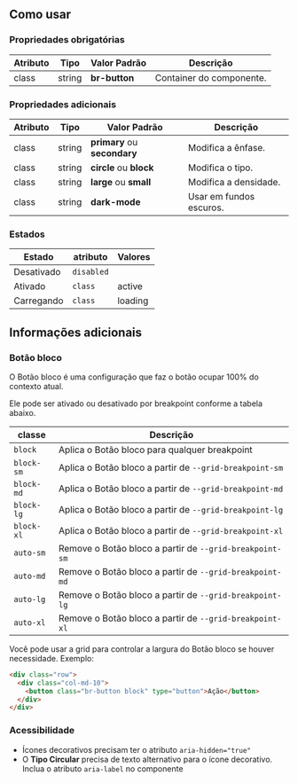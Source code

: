 ## Como usar

### Propriedades obrigatórias

| Atributo | Tipo   | Valor Padrão  | Descrição                |
| -------- | ------ | ------------- | ------------------------ |
| class    | string | **br-button** | Container do componente. |

### Propriedades adicionais

| Atributo | Tipo   | Valor Padrão                 | Descrição               |
| -------- | ------ | ---------------------------- | ----------------------- |
| class    | string | **primary** ou **secondary** | Modifica a ênfase.      |
| class    | string | **circle** ou **block**      | Modifica o tipo.        |
| class    | string | **large** ou **small**       | Modifica a densidade.   |
| class    | string | **dark-mode**                | Usar em fundos escuros. |

### Estados

<!-- Propriedades que são relacionadas ao estado do componente devem ficar nessa seção e não nas de cima -->

| Estado     | atributo   | Valores |
| ---------- | ---------- | ------- |
| Desativado | `disabled` |         |
| Ativado    | `class`    | active  |
| Carregando | `class`    | loading |

## Informações adicionais

### Botão bloco

O Botão bloco é uma configuração que faz o botão ocupar 100% do contexto atual.

Ele pode ser ativado ou desativado por breakpoint conforme a tabela abaixo.

| classe     | Descrição                                               |
| ---------- | ------------------------------------------------------- |
| `block`    | Aplica o Botão bloco para qualquer breakpoint           |
| `block-sm` | Aplica o Botão bloco a partir de `--grid-breakpoint-sm` |
| `block-md` | Aplica o Botão bloco a partir de `--grid-breakpoint-md` |
| `block-lg` | Aplica o Botão bloco a partir de `--grid-breakpoint-lg` |
| `block-xl` | Aplica o Botão bloco a partir de `--grid-breakpoint-xl` |
| `auto-sm`  | Remove o Botão bloco a partir de `--grid-breakpoint-sm` |
| `auto-md`  | Remove o Botão bloco a partir de `--grid-breakpoint-md` |
| `auto-lg`  | Remove o Botão bloco a partir de `--grid-breakpoint-lg` |
| `auto-xl`  | Remove o Botão bloco a partir de `--grid-breakpoint-xl` |

Você pode usar a grid para controlar a largura do Botão bloco se houver necessidade. Exemplo:

```html
<div class="row">
  <div class="col-md-10">
    <button class="br-button block" type="button">Ação</button>
  </div>
</div>
```

### Acessibilidade

- Ícones decorativos precisam ter o atributo `aria-hidden="true"`
- O **Tipo Circular** precisa de texto alternativo para o ícone decorativo. Inclua o atributo `aria-label` no componente
